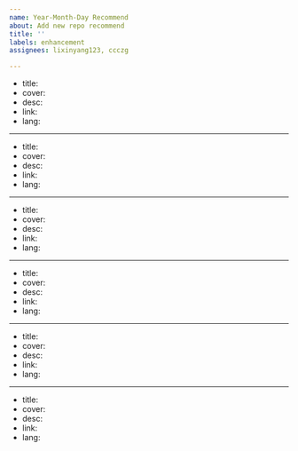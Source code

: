 ```yaml
---
name: Year-Month-Day Recommend
about: Add new repo recommend
title: ''
labels: enhancement
assignees: lixinyang123, ccczg

---
```


- title: 
- cover: 
- desc: 
- link: 
- lang: 
---
- title: 
- cover: 
- desc: 
- link: 
- lang: 
---
- title: 
- cover: 
- desc: 
- link: 
- lang: 
---
- title: 
- cover: 
- desc: 
- link: 
- lang: 
---
- title: 
- cover: 
- desc: 
- link: 
- lang: 
---
- title: 
- cover: 
- desc: 
- link: 
- lang:
